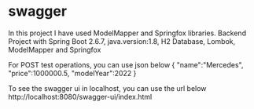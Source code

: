 # swagger
In this project I have used ModelMapper and Springfox libraries.
Backend Project with Spring Boot 2.6.7, java.version:1.8, H2 Database, Lombok, ModelMapper and Springfox


For POST test operations, you can use json below
{
    "name":"Mercedes",
   	"price":1000000.5,
	   "modelYear":2022
}

To see the swagger ui in localhost, you can use the url below
http://localhost:8080/swagger-ui/index.html
